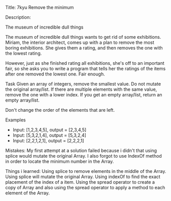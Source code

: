 Title: 7kyu Remove the minimum

Description:

The museum of incredible dull things

The museum of incredible dull things wants to get rid of some exhibitions. Miriam, the interior architect, comes up with a plan to remove the most boring exhibitions. She gives them a rating, and then removes the one with the lowest rating.

However, just as she finished rating all exhibitions, she's off to an important fair, so she asks you to write a program that tells her the ratings of the items after one removed the lowest one. Fair enough.

Task
Given an array of integers, remove the smallest value. Do not mutate the original array/list. If there are multiple elements with the same value, remove the one with a lower index. If you get an empty array/list, return an empty array/list.

Don't change the order of the elements that are left.

Examples

- Input: [1,2,3,4,5], output = [2,3,4,5]
- Input: [5,3,2,1,4], output = [5,3,2,4]
- Input: [2,2,1,2,1], output = [2,2,2,1]

Mistakes: My first attempt at a solution failed because i didn't that using splice would mutate the original Array. I also forgot to use IndexOf method in order to locate the minimum number in the Array.

Things i learned: Using splice to remove elements in the middle of the Array. Using splice will mutate the original Array. Using indexOf to find the exact placement of the index of a item. Using the spread operator to create a copy of Array and also using the spread operator to apply a method to each element of the Array.
